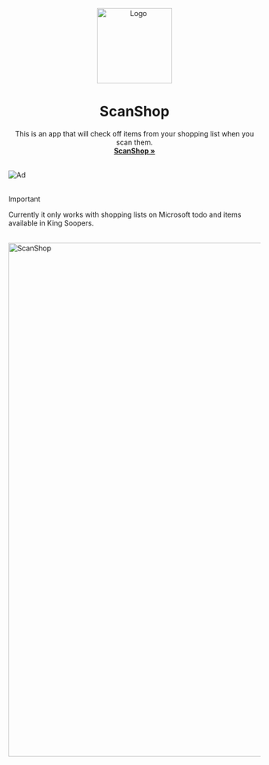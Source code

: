 <p align="center">
  <p align="center">
   <img width="150" height="150" src="https://github.com/user-attachments/assets/68e2ceb7-41cb-4621-bfaa-24cda55d7aa6" alt="Logo">
  </p>
	<h1 align="center"><b>ScanShop</b></h1>
	 <p align="center" style="margin-bottom:0px !important;">
	<p align="center">
		This is an app that will check off items from your shopping list when you scan them.
    <br />
    <a href="https://scanshop.arctix.dev/"><strong>ScanShop »</strong></a>
    <br />
  </p>
</p>
<br />
<img alt="Ad" src="https://github.com/user-attachments/assets/ed060a57-5ffc-4e77-8225-0a44373236d9">
<br />
<br />

> [!IMPORTANT]
> Currently it only works with shopping lists on Microsoft todo and items available in King Soopers.

<br />

<img width="1024" alt="ScanShop" src="https://github.com/user-attachments/assets/84ac0127-ce3b-4411-8262-824f47e874a5">

<br />
<br />

